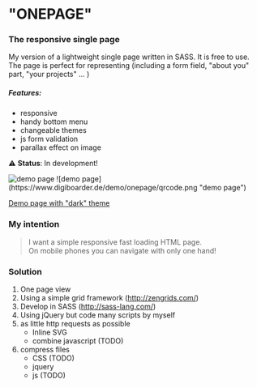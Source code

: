 # "ONEPAGE"
### The responsive single page

My version of a lightweight single page written in SASS. It is free to use.<br />
The page is perfect for representing (including a form field, "about you" part, "your projects" ... )

##### Features:
- responsive
- handy bottom menu
- changeable themes
- js form validation
- parallax effect on image

:warning: __Status__: In development!

<img src="http://www.digiboarder.de/demo/onepage/qrcode.png" target="_blank" alt="demo page"/>
![demo page](https://www.digiboarder.de/demo/onepage/qrcode.png "demo page")

[Demo page with "dark" theme](http://www.digiboarder.de/demo/onepage "DEMO Page")


### My intention

> I want a simple responsive fast loading HTML page.<br />
> On mobile phones you can navigate with only one hand!

### Solution 

1. One page view
2. Using a simple grid framework (http://zengrids.com/)
3. Develop in SASS (http://sass-lang.com/)
4. Using jQuery but code many scripts by myself
5. as little http requests as possible
	* Inline SVG
	* combine javascript (TODO)
6. compress files
	* CSS (TODO)
	* jquery
	* js (TODO)
	
	

